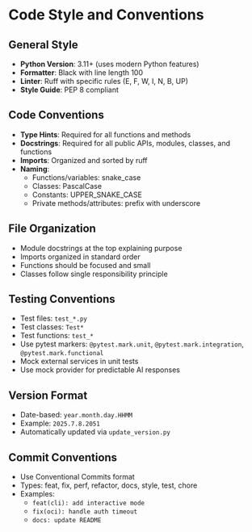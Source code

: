 # Code Style and Conventions

## General Style
- **Python Version**: 3.11+ (uses modern Python features)
- **Formatter**: Black with line length 100
- **Linter**: Ruff with specific rules (E, F, W, I, N, B, UP)
- **Style Guide**: PEP 8 compliant

## Code Conventions
- **Type Hints**: Required for all functions and methods
- **Docstrings**: Required for all public APIs, modules, classes, and functions
- **Imports**: Organized and sorted by ruff
- **Naming**: 
  - Functions/variables: snake_case
  - Classes: PascalCase
  - Constants: UPPER_SNAKE_CASE
  - Private methods/attributes: prefix with underscore

## File Organization
- Module docstrings at the top explaining purpose
- Imports organized in standard order
- Functions should be focused and small
- Classes follow single responsibility principle

## Testing Conventions
- Test files: `test_*.py`
- Test classes: `Test*`
- Test functions: `test_*`
- Use pytest markers: `@pytest.mark.unit`, `@pytest.mark.integration`, `@pytest.mark.functional`
- Mock external services in unit tests
- Use mock provider for predictable AI responses

## Version Format
- Date-based: `year.month.day.HHMM`
- Example: `2025.7.8.2051`
- Automatically updated via `update_version.py`

## Commit Conventions
- Use Conventional Commits format
- Types: feat, fix, perf, refactor, docs, style, test, chore
- Examples:
  - `feat(cli): add interactive mode`
  - `fix(oci): handle auth timeout`
  - `docs: update README`